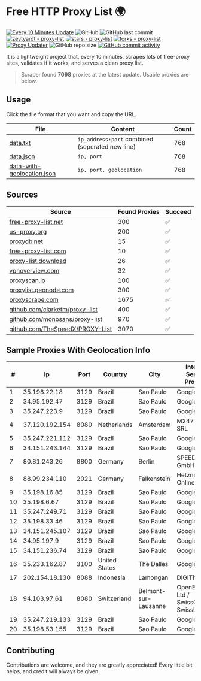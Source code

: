 
# Free HTTP Proxy List 🌍

[![Every 10 Minutes Update](https://github.com/mertguvencli/http-proxy-list/actions/workflows/main.yml/badge.svg?branch=main)](https://github.com/mertguvencli/http-proxy-list/actions/workflows/main.yml)
![GitHub](https://img.shields.io/github/license/mertguvencli/http-proxy-list)
![GitHub last commit](https://img.shields.io/github/last-commit/mertguvencli/http-proxy-list)
[![zevtyardt - proxy-list](https://img.shields.io/static/v1?label=zevtyardt&message=proxy-list&color=blue&logo=github)](https://github.com/zevtyardt/proxy-list "Go to GitHub repo")
[![stars - proxy-list](https://img.shields.io/github/stars/zevtyardt/proxy-list?style=social)](https://github.com/zevtyardt/proxy-list)
[![forks - proxy-list](https://img.shields.io/github/forks/zevtyardt/proxy-list?style=social)](https://github.com/zevtyardt/proxy-list)
[![Proxy Updater](https://github.com/zevtyardt/proxy-list/workflows/Proxy%20Updater/badge.svg)](https://github.com/zevtyardt/proxy-list/actions?query=workflow:"Proxy+Updater")
![GitHub repo size](https://img.shields.io/github/repo-size/zevtyardt/proxy-list)
[![GitHub commit activity](https://img.shields.io/github/commit-activity/m/zevtyardt/proxy-list?logo=commits)](https://github.com/zevtyardt/proxy-list/commits/main)

It is a lightweight project that, every 10 minutes, scrapes lots of free-proxy sites, validates if it works, and serves a clean proxy list.

> Scraper found **7098** proxies at the latest update. Usable proxies are below.

## Usage

Click the file format that you want and copy the URL.

|File|Content|Count|
|----|-------|-----|
|[data.txt](https://raw.githubusercontent.com/mertguvencli/http-proxy-list/main/proxy-list/data.txt)|`ip_address:port` combined (seperated new line)|768|
|[data.json](https://raw.githubusercontent.com/mertguvencli/http-proxy-list/main/proxy-list/data.json)|`ip, port`|768|
|[data-with-geolocation.json](https://raw.githubusercontent.com/mertguvencli/http-proxy-list/main/proxy-list/data-with-geolocation.json)|`ip, port, geolocation`|768|

## Sources

|Source|Found Proxies|Succeed|
|------|-------------|-------|
|[free-proxy-list.net](https://free-proxy-list.net)|300|✅|
|[us-proxy.org](https://www.us-proxy.org)|200|✅|
|[proxydb.net](http://proxydb.net)|15|✅|
|[free-proxy-list.com](https://free-proxy-list.com/?page=&port=&type%5B%5D=http&type%5B%5D=https&up_time=0&search=Search)|10|✅|
|[proxy-list.download](https://www.proxy-list.download/HTTP)|26|✅|
|[vpnoverview.com](https://vpnoverview.com/privacy/anonymous-browsing/free-proxy-servers)|32|✅|
|[proxyscan.io](https://www.proxyscan.io)|100|✅|
|[proxylist.geonode.com](https://proxylist.geonode.com/api/proxy-list?limit=300&page=1&sort_by=lastChecked&sort_type=desc&protocols=http,https)|300|✅|
|[proxyscrape.com](https://api.proxyscrape.com/v2/?request=displayproxies&protocol=http&timeout=10000&country=all&ssl=all&anonymity=all)|1675|✅|
|[github.com/clarketm/proxy-list](https://raw.githubusercontent.com/clarketm/proxy-list/master/proxy-list-raw.txt)|400|✅|
|[github.com/monosans/proxy-list](https://raw.githubusercontent.com/monosans/proxy-list/main/proxies/http.txt)|970|✅|
|[github.com/TheSpeedX/PROXY-List](https://raw.githubusercontent.com/TheSpeedX/PROXY-List/master/http.txt)|3070|✅|


## Sample Proxies With Geolocation Info

|#|Ip|Port|Country|City|Internet Service Provider|
|-|--|----|-------|----|-------------------------|
|1|35.198.22.18|3129|Brazil|Sao Paulo|Google LLC|
|2|34.95.192.47|3129|Brazil|Sao Paulo|Google LLC|
|3|35.247.223.9|3129|Brazil|Sao Paulo|Google LLC|
|4|37.120.192.154|8080|Netherlands|Amsterdam|M247 Europe SRL|
|5|35.247.221.112|3129|Brazil|Sao Paulo|Google LLC|
|6|34.151.243.144|3129|Brazil|Sao Paulo|Google LLC|
|7|80.81.243.26|8800|Germany|Berlin|SPEEDBONE GmbH|
|8|88.99.234.110|2021|Germany|Falkenstein|Hetzner Online GmbH|
|9|35.198.16.85|3129|Brazil|Sao Paulo|Google LLC|
|10|35.198.6.67|3129|Brazil|Sao Paulo|Google LLC|
|11|35.247.249.71|3129|Brazil|Sao Paulo|Google LLC|
|12|35.198.33.46|3129|Brazil|Sao Paulo|Google LLC|
|13|34.151.245.107|3129|Brazil|Sao Paulo|Google LLC|
|14|34.95.197.9|3129|Brazil|Sao Paulo|Google LLC|
|15|34.151.236.74|3129|Brazil|Sao Paulo|Google LLC|
|16|35.233.162.87|3100|United States|The Dalles|Google LLC|
|17|202.154.18.130|8088|Indonesia|Lamongan|DIGITNET|
|18|94.103.97.61|8080|Switzerland|Belmont-sur-Lausanne|OpenBusiness Ltd / SwissCenter / SwissLink|
|19|35.247.219.133|3129|Brazil|Sao Paulo|Google LLC|
|20|35.198.53.155|3129|Brazil|Sao Paulo|Google LLC|



## Contributing

Contributions are welcome, and they are greatly appreciated! Every
little bit helps, and credit will always be given.

